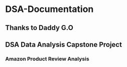 # DSA-Documentation
## Thanks to Daddy G.O

## DSA Data Analysis Capstone Project 
### **Amazon Product Review Analysis**
